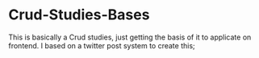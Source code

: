 # Crud-Studies-Bases

This is basically a Crud studies, just getting the basis of it to applicate on frontend.
I based on a twitter post system to create this;
